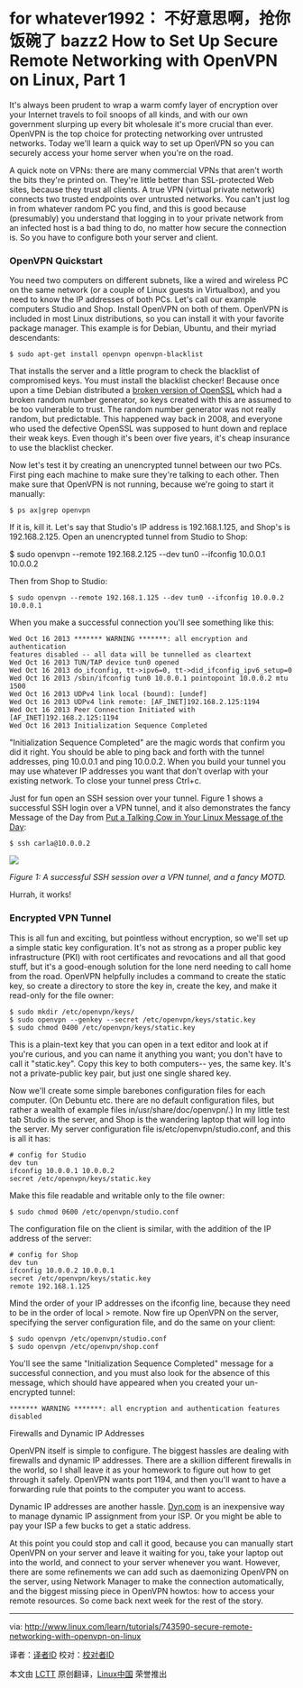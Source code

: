 for whatever1992：
    不好意思啊，抢你饭碗了
                    bazz2
How to Set Up Secure Remote Networking with OpenVPN on Linux, Part 1
================================================================================
It's always been prudent to wrap a warm comfy layer of encryption over your Internet travels to foil snoops of all kinds, and with our own government slurping up every bit wholesale it's more crucial than ever. OpenVPN is the top choice for protecting networking over untrusted networks. Today we'll learn a quick way to set up OpenVPN so you can securely access your home server when you're on the road.

A quick note on VPNs: there are many commercial VPNs that aren't worth the bits they're printed on. They're little better than SSL-protected Web sites, because they trust all clients. A true VPN (virtual private network) connects two trusted endpoints over untrusted networks. You can't just log in from whatever random PC you find, and this is good because (presumably) you understand that logging in to your private network from an infected host is a bad thing to do, no matter how secure the connection is. So you have to configure both your server and client.

### OpenVPN Quickstart ###

You need two computers on different subnets, like a wired and wireless PC on the same network (or a couple of Linux guests in Virtualbox), and you need to know the IP addresses of both PCs. Let's call our example computers Studio and Shop. Install OpenVPN on both of them. OpenVPN is included in most Linux distributions, so you can install it with your favorite package manager. This example is for Debian, Ubuntu, and their myriad descendants:

    $ sudo apt-get install openvpn openvpn-blacklist 

That installs the server and a little program to check the blacklist of compromised keys. You must install the blacklist checker! Because once upon a time Debian distributed a [broken version of OpenSSL][1] which had a broken random number generator, so keys created with this are assumed to be too vulnerable to trust. The random number generator was not really random, but predictable. This happened way back in 2008, and everyone who used the defective OpenSSL was supposed to hunt down and replace their weak keys. Even though it's been over five years, it's cheap insurance to use the blacklist checker.

Now let's test it by creating an unencrypted tunnel between our two PCs. First ping each machine to make sure they're talking to each other. Then make sure that OpenVPN is not running, because we're going to start it manually:

    $ ps ax|grep openvpn

If it is, kill it. Let's say that Studio's IP address is 192.168.1.125, and Shop's is 192.168.2.125. Open an unencrypted tunnel from Studio to Shop:

$ sudo openvpn --remote 192.168.2.125 --dev tun0 --ifconfig 10.0.0.1 10.0.0.2

Then from Shop to Studio:

    $ sudo openvpn --remote 192.168.1.125 --dev tun0 --ifconfig 10.0.0.2 10.0.0.1

When you make a successful connection you'll see something like this:

    Wed Oct 16 2013 ******* WARNING *******: all encryption and authentication 
    features disabled -- all data will be tunnelled as cleartext
    Wed Oct 16 2013 TUN/TAP device tun0 opened
    Wed Oct 16 2013 do_ifconfig, tt->ipv6=0, tt->did_ifconfig_ipv6_setup=0
    Wed Oct 16 2013 /sbin/ifconfig tun0 10.0.0.1 pointopoint 10.0.0.2 mtu 1500
    Wed Oct 16 2013 UDPv4 link local (bound): [undef]
    Wed Oct 16 2013 UDPv4 link remote: [AF_INET]192.168.2.125:1194
    Wed Oct 16 2013 Peer Connection Initiated with [AF_INET]192.168.2.125:1194
    Wed Oct 16 2013 Initialization Sequence Completed

"Initialization Sequence Completed" are the magic words that confirm you did it right. You should be able to ping back and forth with the tunnel addresses, ping 10.0.0.1 and ping 10.0.0.2. When you build your tunnel you may use whatever IP addresses you want that don't overlap with your existing network. To close your tunnel press Ctrl+c.

Just for fun open an SSH session over your tunnel. Figure 1 shows a successful SSH login over a VPN tunnel, and it also demonstrates the fancy Message of the Day from [Put a Talking Cow in Your Linux Message of the Day][1]:

    $ ssh carla@10.0.0.2

![](http://www.linux.com/images/stories/41373/SSH-OpenVPN.jpg)

*Figure 1: A successful SSH session over a VPN tunnel, and a fancy MOTD.*

Hurrah, it works!

### Encrypted VPN Tunnel ###

This is all fun and exciting, but pointless without encryption, so we'll set up a simple static key configuration. It's not as strong as a proper public key infrastructure (PKI) with root certificates and revocations and all that good stuff, but it's a good-enough solution for the lone nerd needing to call home from the road. OpenVPN helpfully includes a command to create the static key, so create a directory to store the key in, create the key, and make it read-only for the file owner:

    $ sudo mkdir /etc/openvpn/keys/
    $ sudo openvpn --genkey --secret /etc/openvpn/keys/static.key
    $ sudo chmod 0400 /etc/openvpn/keys/static.key

This is a plain-text key that you can open in a text editor and look at if you're curious, and you can name it anything you want; you don't have to call it "static.key". Copy this key to both computers-- yes, the same key. It's not a private-public key pair, but just one single shared key.

Now we'll create some simple barebones configuration files for each computer. (On Debuntu etc. there are no default configuration files, but rather a wealth of example files in/usr/share/doc/openvpn/.) In my little test tab Studio is the server, and Shop is the wandering laptop that will log into the server. My server configuration file is/etc/openvpn/studio.conf, and this is all it has:

    # config for Studio
    dev tun
    ifconfig 10.0.0.1 10.0.0.2
    secret /etc/openvpn/keys/static.key

Make this file readable and writable only to the file owner:

    $ sudo chmod 0600 /etc/openvpn/studio.conf

The configuration file on the client is similar, with the addition of the IP address of the server:

    # config for Shop
    dev tun
    ifconfig 10.0.0.2 10.0.0.1
    secret /etc/openvpn/keys/static.key
    remote 192.168.1.125

Mind the order of your IP addresses on the ifconfig line, because they need to be in the order of local > remote. Now fire up OpenVPN on the server, specifying the server configuration file, and do the same on your client:

    $ sudo openvpn /etc/openvpn/studio.conf
    $ sudo openvpn /etc/openvpn/shop.conf

You'll see the same "Initialization Sequence Completed" message for a successful connection, and you must also look for the absence of this message, which should have appeared when you created your un-encrypted tunnel:

    ******* WARNING *******: all encryption and authentication features disabled

Firewalls and Dynamic IP Addresses

OpenVPN itself is simple to configure. The biggest hassles are dealing with firewalls and dynamic IP addresses. There are a skillion different firewalls in the world, so I shall leave it as your homework to figure out how to get through it safely. OpenVPN wants port 1194, and then you'll want to have a forwarding rule that points to the computer you want to access.

Dynamic IP addresses are another hassle. [Dyn.com][3] is an inexpensive way to manage dynamic IP assignment from your ISP. Or you might be able to pay your ISP a few bucks to get a static address.

At this point you could stop and call it good, because you can manually start OpenVPN on your server and leave it waiting for you, take your laptop out into the world, and connect to your server whenever you want. However, there are some refinements we can add such as daemonizing OpenVPN on the server, using Network Manager to make the connection automatically, and the biggest missing piece in OpenVPN howtos: how to access your remote resources. So come back next week for the rest of the story.

--------------------------------------------------------------------------------

via: http://www.linux.com/learn/tutorials/743590-secure-remote-networking-with-openvpn-on-linux

译者：[译者ID](https://github.com/译者ID) 校对：[校对者ID](https://github.com/校对者ID)

本文由 [LCTT](https://github.com/LCTT/TranslateProject) 原创翻译，[Linux中国](http://linux.cn/) 荣誉推出

[1]:http://www.debian.org/security/2008/dsa-1571
[2]:http://www.linux.com/learn/tutorials/741573-put-a-talking-cow-in-your-linux-message-of-the-day
[3]:http://dyn.com/dns/
